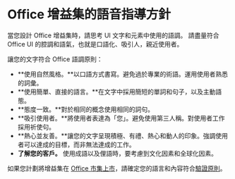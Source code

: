 # Office 增益集的語音指導方針

當您設計 Office 增益集時，請思考 UI 文字和元素中使用的語調。 請盡量符合 Office UI 的腔調和語氣，也就是口語化、吸引人，親近使用者。 

讓您的文字符合 Office 語調原則：

- **使用自然風格。**以口語方式書寫。避免過於專業的術語。運用使用者熟悉的詞彙。
- **使用簡單、直接的語言。**在文字中採用簡短的單詞和句子，以及主動語態。 
- **態度一致。**對於相同的概念使用相同的詞句。
- **吸引使用者。**將使用者表達為「您」。避免使用第三人稱。對使用者工作採用祈使句。
- **熱心並友善。**讓您的文字呈現積極、有禮、熱心和動人的印象。強調使用者可以達成的目標，而非無法達成的工作。
- **了解您的客戶。** 使用成語以及俚語時，要考慮到文化因素和全球化因素。

如果您計劃將增益集在 [Office 市集上市](https://msdn.microsoft.com/EN-US/library/dn708487.aspx)，請確定您的語言和內容符合[驗證原則](https://msdn.microsoft.com/EN-US/library/office/jj220035.aspx)。

